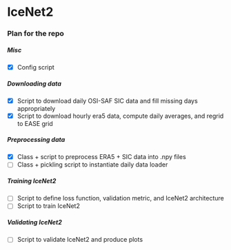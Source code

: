 # IceNet2

### Plan for the repo

##### Misc
* [x] Config script

##### Downloading data
* [x] Script to download daily OSI-SAF SIC data and fill missing days appropriately
* [x] Script to download hourly era5 data, compute daily averages, and regrid to EASE grid

##### Preprocessing data
* [x] Class + script to preprocess ERA5 + SIC data into .npy files
* [ ] Class + pickling script to instantiate daily data loader

##### Training IceNet2
* [ ] Script to define loss function, validation metric, and IceNet2 architecture
* [ ] Script to train IceNet2

##### Validating IceNet2
* [ ] Script to validate IceNet2 and produce plots

